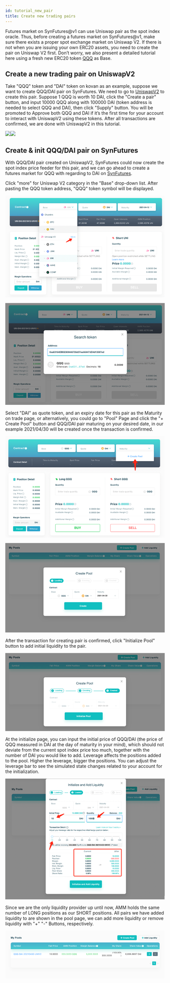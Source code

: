 ```yaml
---
id: tutorial_new_pair
title: Create new trading pairs
---
```


Futures market on SynFutures@v1 can use Uniswap pair as the spot index oracle. Thus, before creating a futures market on SynFutures@v1, make sure there exists a proper spot exchange market on Uniswap V2. If there is not when you are issuing your own ERC20 assets, you need to create the pair on Uniswap V2 first. Don’t worry, we also present a detailed tutorial here using a fresh new ERC20 token [QQQ](https://kovan.etherscan.io/address/0xa63164DB023694A6726d37eeA6447dD4d13587ed) as Base.

## Create a new trading pair on UniswapV2
Take "QQQ" token and "DAI" token on kovan as an example, suppose we want to create QQQ/DAI pair on SynFutures. We need to go to [UniswapV2](https://app.uniswap.org/#/pool) to create this pair. Suppose 1 QQQ is worth 10 DAI, click the "Create a pair" button, and input 10000 QQQ along with 100000 DAI (token address is needed to select QQQ and DAI), then click "Supply" button. You will be promoted to Approve both QQQ and DAI if it’s the first time for your account to interact with UniswapV2 using these tokens. After all transactions are confirmed, we are done with UniswapV2 in this tutorial.

<img src="/docs/img/uniswapCreate1.png" width="48%" /><img src="/docs/img/uniswapCreate2.png" width="49.5%" />

## Create & init QQQ/DAI pair on SynFutures
With QQQ/DAI pair created on UniswapV2, SynFutures could now create the spot index price feeder for this pair, and we can go ahead to create a futures market for QQQ with regarding to DAI on [SynFutures](https://kovan.synfutures.com/#/trade). 

Click "more" for Uniswap V2 category in the "Base" drop-down list. After pasting the QQQ token address, "QQQ" token symbol will be displayed. 

![img](../static/img/trade1.png)

![img](../static/img/trade2.png)

Select "DAI" as quote token, and an expiry date for this pair as the Maturity on trade page, or alternatively, you could go to "Pool" Page and click the "+ Create Pool" button and QQQ/DAI pair maturing on your desired date, in our example 2021/04/30 will be created once the transaction is confirmed. 

![img](../static/img/trade3.png)

![img](../static/img/trade4.png)

After the transaction for creating pair is confirmed, click "Initialize Pool" button to add initial liquidity to the pair.

![img](../static/img/trade5.png)

At the initialize page, you can input the initial price of QQQ/DAI (the price of QQQ measured in DAI at the day of maturity in your mind), which should not deviate from the current spot index price too much, together with the number of DAI you would like to add. Leverage affects the positions added to the pool. Higher the leverage, bigger the positions. You can adjust the leverage bar to see the simulated state changes related to your account for the initialization.

![img](../static/img/trade6.png)

Since we are the only liquidity provider up until now, AMM holds the same number of LONG positions as our SHORT positions. All pairs we have added liquidity to are shown in the pool page, we can add more liquidity or remove liquidity with "+" "-" Buttons, respectively.

![img](../static/img/trade7.png)